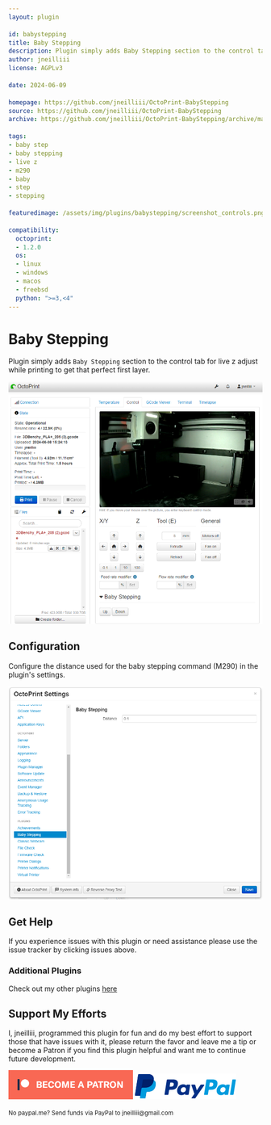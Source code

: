 ```yaml
---
layout: plugin

id: babystepping
title: Baby Stepping
description: Plugin simply adds Baby Stepping section to the control tab for live z adjust while printing to get that perfect first layer.
author: jneilliii
license: AGPLv3

date: 2024-06-09

homepage: https://github.com/jneilliii/OctoPrint-BabyStepping
source: https://github.com/jneilliii/OctoPrint-BabyStepping
archive: https://github.com/jneilliii/OctoPrint-BabyStepping/archive/master.zip

tags:
- baby step
- baby stepping
- live z
- m290
- baby
- step
- stepping

featuredimage: /assets/img/plugins/babystepping/screenshot_controls.png

compatibility:
  octoprint:
  - 1.2.0
  os:
  - linux
  - windows
  - macos
  - freebsd
  python: ">=3,<4"
---
```


# Baby Stepping

Plugin simply adds `Baby Stepping` section to the control tab for live z adjust while printing to get that perfect first layer.

![buttons](/assets/img/plugins/babystepping/screenshot_controls.png)

## Configuration

Configure the distance used for the baby stepping command (M290) in the plugin's settings.

![setting](/assets/img/plugins/babystepping/screenshot_settings.png)

## Get Help

If you experience issues with this plugin or need assistance please use the issue tracker by clicking issues above.

### Additional Plugins

Check out my other plugins [here](https://plugins.octoprint.org/by_author/#jneilliii)

## Support My Efforts
I, jneilliii, programmed this plugin for fun and do my best effort to support those that have issues with it, please return the favor and leave me a tip or become a Patron if you find this plugin helpful and want me to continue future development.

[![Patreon](/assets/img/plugins/babystepping/patreon-with-text-new.png)](https://www.patreon.com/jneilliii) [![paypal](/assets/img/plugins/babystepping/paypal-with-text.png)](https://paypal.me/jneilliii)

<small>No paypal.me? Send funds via PayPal to jneilliii&#64;gmail&#46;com</small>

